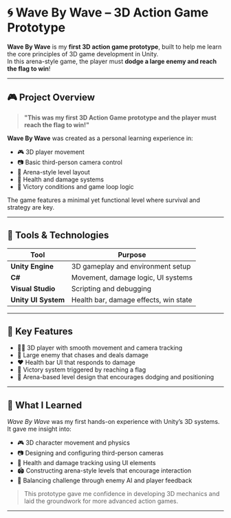 # 🌀 Wave By Wave – 3D Action Game Prototype

**Wave By Wave** is my **first 3D action game prototype**, built to help me learn the core principles of 3D game development in Unity.  
In this arena-style game, the player must **dodge a large enemy and reach the flag to win**!

---

## 🎮 Project Overview

> **"This was my first 3D Action Game prototype and the player must reach the flag to win!"**

**Wave By Wave** was created as a personal learning experience in:

- 🎮 3D player movement  
- 📷 Basic third-person camera control  
- 🧱 Arena-style level layout  
- 💢 Health and damage systems  
- 🏁 Victory conditions and game loop logic

The game features a minimal yet functional level where survival and strategy are key.

---

## 🧰 Tools & Technologies

| Tool             | Purpose                             |
|------------------|-------------------------------------|
| **Unity Engine** | 3D gameplay and environment setup   |
| **C#**           | Movement, damage logic, UI systems  |
| **Visual Studio**| Scripting and debugging             |
| **Unity UI System** | Health bar, damage effects, win state |

---

## 🌟 Key Features

- 🧍‍♂️ 3D player with smooth movement and camera tracking  
- 🧟 Large enemy that chases and deals damage  
- ❤️ Health bar UI that responds to damage  
- 🏁 Victory system triggered by reaching a flag  
- 🧩 Arena-based level design that encourages dodging and positioning  

---

## 🧠 What I Learned

*Wave By Wave* was my first hands-on experience with Unity’s 3D systems. It gave me insight into:

- 🎮 3D character movement and physics
- 📷 Designing and configuring third-person cameras
- 💢 Health and damage tracking using UI elements
- 🏟️ Constructing arena-style levels that encourage interaction
- 🧠 Balancing challenge through enemy AI and player feedback

> This prototype gave me confidence in developing 3D mechanics and laid the groundwork for more advanced action games.

---


